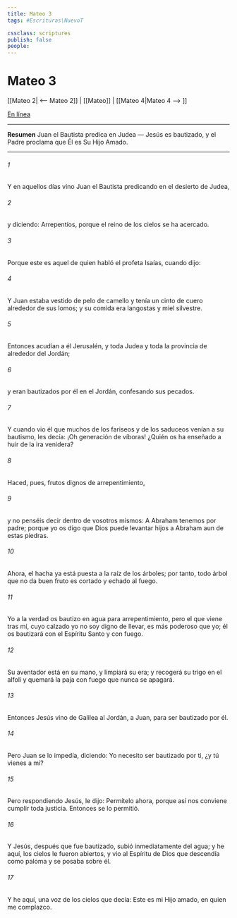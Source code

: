 ```yaml
---
title: Mateo 3
tags: #Escrituras\NuevoT

cssclass: scriptures
publish: false
people:
---
```


# Mateo 3
[[Mateo 2| <-- Mateo 2]] | [[Mateo]] | [[Mateo 4|Mateo 4 --> ]]

[En línea](https://churchofjesuschrist.org/study/scriptures/nt/matt/3?lang=spa)

---
__Resumen__
Juan el Bautista predica en Judea — Jesús es bautizado, y el Padre proclama que Él es Su Hijo Amado.

---
###### 1 
Y en aquellos días vino Juan el Bautista predicando en el desierto de Judea,

###### 2 
y diciendo: Arrepentíos, porque el reino de los cielos se ha acercado.

###### 3 
Porque este es aquel de quien habló el profeta Isaías, cuando dijo:

###### 4 
Y Juan estaba vestido de pelo de camello y tenía un cinto de cuero alrededor de sus lomos; y su comida era langostas y miel silvestre.

###### 5 
Entonces acudían a él Jerusalén, y toda Judea y toda la provincia de alrededor del Jordán;

###### 6 
y eran bautizados por él en el Jordán, confesando sus pecados.

###### 7 
Y cuando vio él que muchos de los fariseos y de los saduceos venían a su bautismo, les decía: ¡Oh generación de víboras! ¿Quién os ha enseñado a huir de la ira venidera?

###### 8 
Haced, pues, frutos dignos de arrepentimiento,

###### 9 
y no penséis decir dentro de vosotros mismos: A Abraham tenemos por padre; porque yo os digo que Dios puede levantar hijos a Abraham aun de estas piedras.

###### 10 
Ahora, el hacha ya está puesta a la raíz de los árboles; por tanto, todo árbol que no da buen fruto es cortado y echado al fuego.

###### 11 
Yo a la verdad os bautizo en agua para arrepentimiento, pero el que viene tras mí, cuyo calzado yo no soy digno de llevar, es más poderoso que yo; él os bautizará con el Espíritu Santo y con fuego.

###### 12 
Su aventador está en su mano, y limpiará su era; y recogerá su trigo en el alfolí y quemará la paja con fuego que nunca se apagará.

###### 13 
Entonces Jesús vino de Galilea al Jordán, a Juan, para ser bautizado por él.

###### 14 
Pero Juan se lo impedía, diciendo: Yo necesito ser bautizado por ti, ¿y tú vienes a mí?

###### 15 
Pero respondiendo Jesús, le dijo: Permítelo ahora, porque así nos conviene cumplir toda justicia. Entonces se lo permitió.

###### 16 
Y Jesús, después que fue bautizado, subió inmediatamente del agua; y he aquí, los cielos le fueron abiertos, y vio al Espíritu de Dios que descendía como paloma y se posaba sobre él.

###### 17 
Y he aquí, una voz de los cielos que decía: Este es mi Hijo amado, en quien me complazco.

